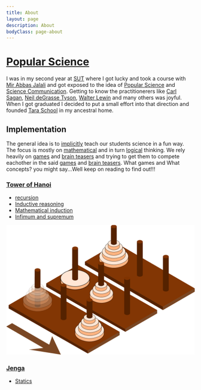 ```yaml
---
title: About
layout: page
description: About
bodyClass: page-about
---
```



# [Popular Science](https://en.wikipedia.org/wiki/Popular_science)
I was in my second year at [SUT](https://en.sharif.edu/) where I got lucky and took a course with [Mir Abbas Jalali](https://sites.google.com/site/mirabbasjalali/home?pli=1) and got exposed to the idea of [Popular Science](https://en.wikipedia.org/wiki/Popular_science) and [Science Communication](https://en.wikipedia.org/wiki/Science_communication). Getting to know the practitionerers like [Carl Sagan](https://en.wikipedia.org/wiki/Carl_Sagan), [Neil deGrasse Tyson](https://en.wikipedia.org/wiki/Neil_deGrasse_Tyson), [Walter Lewin](https://en.wikipedia.org/wiki/Walter_Lewin) and many others was joyful. When I got graduated I decided to put a small effort into that direction and founded [Tara School](https://adarijani.github.io/tara-educational-complex/) in my ancestral home.

## Implementation
The general idea is to [implicitly](https://en.wikipedia.org/wiki/Implicit_learning) teach our students science in a fun way. The focus is mostly on [mathematical](https://en.wikipedia.org/wiki/Mathematical_proof) and in turn [logical](https://en.wikipedia.org/wiki/Mathematical_logic) thinking. We rely 
heavily on [games](https://en.wikipedia.org/wiki/Mathematical_puzzle) and [brain teasers](https://en.wikipedia.org/wiki/Brain_teaser) and trying to get them to compete eachother in the said [games](https://en.wikipedia.org/wiki/Mathematical_puzzle) and [brain teasers](https://en.wikipedia.org/wiki/Brain_teaser). What games and What concepts? you might say...Well keep on reading to find out!!!

### [Tower of Hanoi](https://en.wikipedia.org/wiki/Tower_of_Hanoi)
* [recursion](https://en.wikipedia.org/wiki/Recursion_(computer_science))  
* [Inductive reasoning](https://en.wikipedia.org/wiki/Inductive_reasoning)  
* [Mathematical induction](https://en.wikipedia.org/wiki/Mathematical_induction)   
* [Infimum and supremum](https://en.wikipedia.org/wiki/Infimum_and_supremum)  


![My helpful screenshot](/assets/images/svg/hanoi.svg)

### [Jenga](https://en.wikipedia.org/wiki/Jenga)  
* [Statics](https://en.wikipedia.org/wiki/Statics)  



